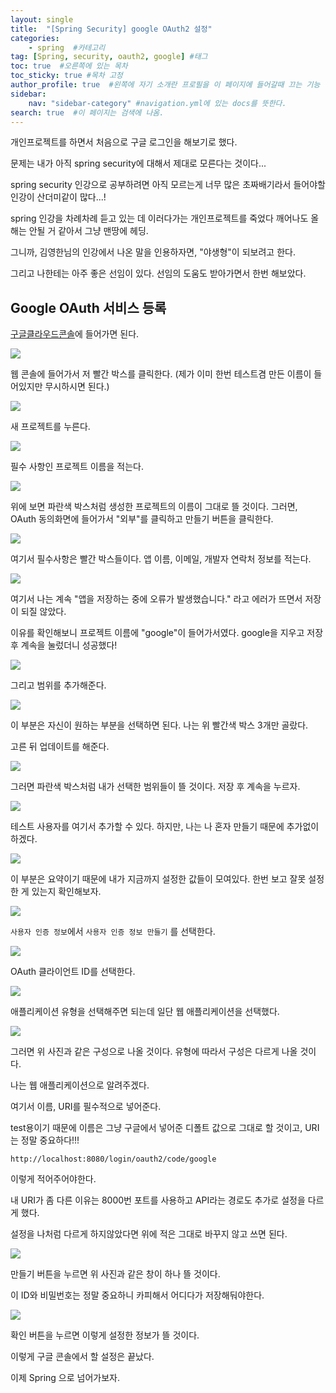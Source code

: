 ```yaml
---
layout: single
title:  "[Spring Security] google OAuth2 설정"
categories: 
    - spring  #카테고리
tag: [Spring, security, oauth2, google] #태그
toc: true  #오른쪽에 있는 목차
toc_sticky: true #목차 고정
author_profile: true  #왼쪽에 자기 소개란 프로필을 이 페이지에 들어갈때 끄는 기능
sidebar:
    nav: "sidebar-category" #navigation.yml에 있는 docs를 뜻한다.
search: true  #이 페이지는 검색에 나옴.
---
```


개인프로젝트를 하면서 처음으로 구글 로그인을 해보기로 했다. 

문제는 내가 아직 spring security에 대해서 제대로 모른다는 것이다...

spring security 인강으로 공부하려면 아직 모르는게 너무 많은 초짜배기라서 들어야할 인강이 산더미같이 많다...!

spring 인강을 차례차례 듣고 있는 데 이러다가는 개인프로젝트를 죽었다 깨어나도 올해는 안될 거 같아서 그냥 맨땅에 헤딩.

그니까, 김영한님의 인강에서 나온 말을 인용하자면, "야생형"이 되보려고 한다.

그리고 나한테는 아주 좋은 선임이 있다. 선임의 도움도 받아가면서 한번 해보았다.

## Google OAuth 서비스 등록

[구글클라우드콘솔](https://console.cloud.google.com/)에 들어가면 된다. 

![](/assets/images/2023-02-28/google1.png)

웹 콘솔에 들어가서 저 빨간 박스를 클릭한다. (제가 이미 한번 테스트겸 만든 이름이 들어있지만 무시하시면 된다.)

![](/assets/images/2023-02-28/google2.png)

새 프로젝트를 누른다.

![](/assets/images/2023-02-28/google3.png)

필수 사항인 프로젝트 이름을 적는다. 

![](/assets/images/2023-02-28/google4.png)

위에 보면 파란색 박스처럼 생성한 프로젝트의 이름이 그대로 뜰 것이다. 
그러면, OAuth 동의화면에 들어가서 "외부"를 클릭하고 만들기 버튼을 클릭한다.

![](/assets/images/2023-02-28/google5.png)

여기서 필수사항은 빨간 박스들이다. 앱 이름, 이메일, 개발자 연락처 정보를 적는다.

![](/assets/images/2023-02-28/error.png)

여기서 나는 계속 "앱을 저장하는 중에 오류가 발생했습니다." 라고 에러가 뜨면서 저장이 되질 않았다. 

이유를 확인해보니 프로젝트 이름에 "google"이 들어가서였다. google을 지우고 저장 후 계속을 눌렀더니 성공했다!

![](/assets/images/2023-02-28/google6.png)

그리고 범위를 추가해준다.

![](/assets/images/2023-02-28/google7.png)

이 부분은 자신이 원하는 부분을 선택하면 된다. 나는 위 빨간색 박스 3개만 골랐다.

고른 뒤 업데이트를 해준다.

![](/assets/images/2023-02-28/google8.png)

그러면 파란색 박스처럼 내가 선택한 범위들이 뜰 것이다. 저장 후 계속을 누르자.

![](/assets/images/2023-02-28/google9.png)

테스트 사용자를 여기서 추가할 수 있다. 하지만, 나는 나 혼자 만들기 때문에 추가없이 하겠다. 

![](/assets/images/2023-02-28/google10.png)

이 부분은 요약이기 때문에 내가 지금까지 설정한 값들이 모여있다. 한번 보고 잘못 설정한 게 있는지 확인해보자.

![](/assets/images/2023-02-28/google11.png)

`사용자 인증 정보`에서 `사용자 인증 정보 만들기` 를 선택한다. 

![](/assets/images/2023-02-28/google12.png)

OAuth 클라이언트 ID를 선택한다.

![](/assets/images/2023-02-28/google13.png)

애플리케이션 유형을 선택해주면 되는데 일단 웹 애플리케이션을 선택했다. 

![](/assets/images/2023-02-28/google14.png)

그러면 위 사진과 같은 구성으로 나올 것이다. 유형에 따라서 구성은 다르게 나올 것이다. 

나는 웹 애플리케이션으로 알려주겠다. 

여기서 이름, URI를 필수적으로 넣어준다.

test용이기 때문에 이름은 그냥 구글에서 넣어준 디폴트 값으로 그대로 할 것이고, URI는 정말 중요하다!!!

```plaintext
http://localhost:8080/login/oauth2/code/google
```

이렇게 적어주어야한다. 

내 URI가 좀 다른 이유는 8000번 포트를 사용하고 API라는 경로도 추가로 설정을 다르게 했다.

설정을 나처럼 다르게 하지않았다면 위에 적은 그대로 바꾸지 않고 쓰면 된다. 


![](/assets/images/2023-02-28/google15.png)

만들기 버튼을 누르면 위 사진과 같은 창이 하나 뜰 것이다.

이 ID와 비밀번호는 정말 중요하니 카피해서 어디다가 저장해둬야한다.

![](/assets/images/2023-02-28/google16.png)

확인 버튼을 누르면 이렇게 설정한 정보가 뜰 것이다. 

이렇게 구글 콘솔에서 할 설정은 끝났다.

이제 Spring 으로 넘어가보자.